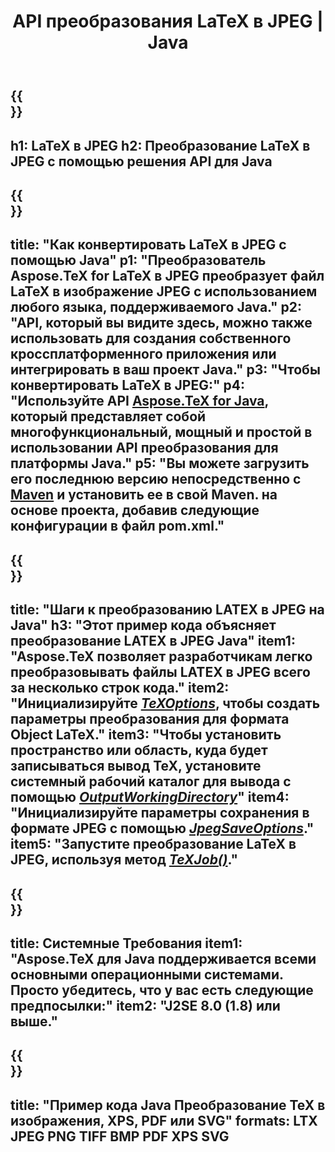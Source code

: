﻿---
translation: true
template: /_templates/_conversion-child-java.md
title: API преобразования LaTeX в JPEG | Java
description: Функция преобразования LaTeX в JPEG. Интегрируйте эту локальную библиотеку Java в свой проект или используйте кроссплатформенные приложения для преобразования LaTeX в JPEG.
keywords: латекс в jpeg API Java, интегрировать latex2jpeg
url: /java/conversion/latex-to-jpeg/
family: tex
platformtag: java
feature: conversion
informat: LATEX
outformat: JPEG
otherformats: PNG PDF TIFF JPEG
---

{{<section banner>}}
---
h1: LaTeX в JPEG
h2: Преобразование LaTeX в JPEG с помощью решения API для Java
---

{{<section overview>}}
---
title: "Как конвертировать LaTeX в JPEG с помощью Java"
p1: "Преобразователь Aspose.TeX for LaTeX в JPEG преобразует файл LaTeX в изображение JPEG с использованием любого языка, поддерживаемого Java."
p2: "API, который вы видите здесь, можно также использовать для создания собственного кроссплатформенного приложения или интегрировать в ваш проект Java."
p3: "Чтобы конвертировать LaTeX в JPEG:"
p4: "Используйте API [Aspose.TeX for Java](https://products.aspose.com/tex/java), который представляет собой многофункциональный, мощный и простой в использовании API преобразования для платформы Java."
p5: "Вы можете загрузить его последнюю версию непосредственно с [Maven](https://repository.aspose.com/webapp/#/artifacts/browse/tree/General/repo/com/aspose/aspose-tex) и установить ее в свой Maven. на основе проекта, добавив следующие конфигурации в файл pom.xml."
---

{{<section feature1>}}
---
title: "Шаги к преобразованию LATEX в JPEG на Java"
h3: "Этот пример кода объясняет преобразование LATEX в JPEG Java"
item1: "Aspose.TeX позволяет разработчикам легко преобразовывать файлы LATEX в JPEG всего за несколько строк кода."
item2: "Инициализируйте [*TeXOptions*](https://reference.aspose.com/tex/java/com.aspose.tex/TeXOptions), чтобы создать параметры преобразования для формата Object LaTeX."
item3: "Чтобы установить пространство или область, куда будет записываться вывод TeX, установите системный рабочий каталог для вывода с помощью [*OutputWorkingDirectory*](https://reference.aspose.com/tex/java/com.aspose.tex/TeXOptions#getOutputWorkingDirectory--)"
item4: "Инициализируйте параметры сохранения в формате JPEG с помощью [*JpegSaveOptions*](https://reference.aspose.com/tex/java/com.aspose.tex.rendering/JpegSaveOptions)."
item5: "Запустите преобразование LaTeX в JPEG, используя метод [*TeXJob()*](https://reference.aspose.com/tex/java/com.aspose.tex/TeXJob)."
---

{{<section feature2>}}
---
title: Системные Требования
item1: "Aspose.TeX для Java поддерживается всеми основными операционными системами. Просто убедитесь, что у вас есть следующие предпосылки:"
item2: "J2SE 8.0 (1.8) или выше."
---

{{<section widget>}}
---
title: "Пример кода Java Преобразование TeX в изображения, XPS, PDF или SVG"
formats: LTX JPEG PNG TIFF BMP PDF XPS SVG
---